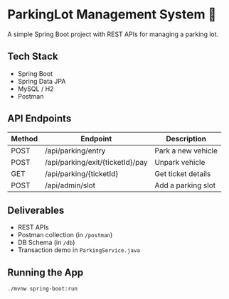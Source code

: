 # ParkingLot Management System 🚗

A simple Spring Boot project with REST APIs for managing a parking lot.

## Tech Stack
- Spring Boot
- Spring Data JPA
- MySQL / H2
- Postman

##  API Endpoints

| Method | Endpoint | Description |
|--------|----------|-------------|
| POST   | /api/parking/entry     | Park a new vehicle |
| POST | /api/parking/exit/{ticketId}/pay | Unpark vehicle |
| GET    | /api/parking/{ticketId} | Get ticket details|
| POST  | /api/admin/slot          | Add a parking slot |


##  Deliverables

- REST APIs
- Postman collection (in `/postman`)
- DB Schema (in `/db`)
- Transaction demo in `ParkingService.java`

## Running the App

```bash
./mvnw spring-boot:run
